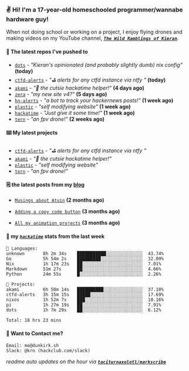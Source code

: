 ### ✌️ Hi! I'm a 17-year-old homeschooled programmer/wannabe hardware guy!

When not doing school or working on a project, I enjoy flying drones and making videos on my YouTube channel, [**_`The Wild Ramblings of Kieran`_**](https://youtube.com/@kieran.rambles).

#### 👷 The latest repos I've pushed to

- [`dots`](https://github.com/taciturnaxolotl/dots) - _"Kieran's opinionated (and probably slightly dumb) nix config"_ **(today)**
- [`ctfd-alerts`](https://github.com/taciturnaxolotl/ctfd-alerts) - _"⛳ alerts for any ctfd instance via ntfy "_ **(today)**
- [`akami`](https://github.com/taciturnaxolotl/akami) - _"🌷 the cutsie hackatime helper!"_ **(4 days ago)**
- [`zera`](https://github.com/taciturnaxolotl/zera) - _"my new site v4?"_ **(5 days ago)**
- [`hn-alerts`](https://github.com/taciturnaxolotl/hn-alerts) - _"a bot to track your hackernews posts!"_ **(1 week ago)**
- [`plastic`](https://github.com/taciturnaxolotl/plastic) - _"self modifying website"_ **(1 week ago)**
- [`hackatime`](https://github.com/hackclub/hackatime) - _"Just give it some time!"_ **(1 week ago)**
- [`tern`](https://github.com/taciturnaxolotl/tern) - _"an fpv drone!"_ **(2 weeks ago)**

#### ⌨️ My latest projects

- [`ctfd-alerts`](https://github.com/taciturnaxolotl/ctfd-alerts) - _"⛳ alerts for any ctfd instance via ntfy "_
- [`akami`](https://github.com/taciturnaxolotl/akami) - _"🌷 the cutsie hackatime helper!"_
- [`plastic`](https://github.com/taciturnaxolotl/plastic) - _"self modifying website"_
- [`tern`](https://github.com/taciturnaxolotl/tern) - _"an fpv drone!"_

#### 🗒️ the latest posts from my [blog](https://dunkirk.sh)

- [`Musings about Atuin`](https://dunkirk.sh/blog/atuin/) **(2 months ago)**

- [`Adding a copy code button`](https://dunkirk.sh/blog/adding-a-copy-button/) **(3 months ago)**

- [`All my animation projects`](https://dunkirk.sh/blog/my-animations/) **(3 months ago)**



#### 📡 my [_`hackatime`_](https://waka.hackclub.com) stats from the last week

```text
💾 Languages:
unknown       8h 2m 34s    ███████████░░░░░░░░░░░░░░  43.74%
Go            5h 54m 2s    █████████░░░░░░░░░░░░░░░░  32.09%
Nix           1h 17m 23s   ██░░░░░░░░░░░░░░░░░░░░░░░  7.01%
Markdown      51m 27s      ██░░░░░░░░░░░░░░░░░░░░░░░  4.66%
Python        24m 55s      █░░░░░░░░░░░░░░░░░░░░░░░░  2.26%

💼 Projects:
akami         6h 50m 14s   ██████████░░░░░░░░░░░░░░░  37.18%
ctfd-alerts   3h 15m 15s   █████░░░░░░░░░░░░░░░░░░░░  17.69%
nixos         1h 52m 7s    ███░░░░░░░░░░░░░░░░░░░░░░  10.16%
pi            1h 27m 19s   ██░░░░░░░░░░░░░░░░░░░░░░░  7.91%
dots          1h 7m 29s    ██░░░░░░░░░░░░░░░░░░░░░░░  6.12%

Total: 18 hrs 23 mins
```

#### 📮 Want to Contact me?

```text
Email: me@dunkirk.sh
Slack: @krn (hackclub.com/slack)
```

_readme auto updates on the hour via [**`taciturnaxolotl/markscribe`**](https://github.com/taciturnaxolotl/markscribe)_

